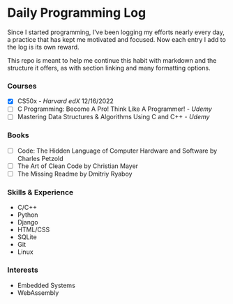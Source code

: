 # Daily Programming Log
Since I started programming, I've been logging my efforts
nearly every day, a practice that has kept me motivated
and focused. Now each entry I add to the log is its own reward.

This repo is meant to help me continue this habit with markdown
and the structure it offers, as with section linking and many
formatting options.

### Courses
- [x] CS50x - _Harvard edX_ 12/16/2022
- [ ] C Programming: Become A Pro! Think Like A Programmer! - _Udemy_
- [ ] Mastering Data Structures & Algorithms Using C and C++ - _Udemy_

### Books
- [ ] Code: The Hidden Language of Computer Hardware and Software by Charles Petzold
- [ ] The Art of Clean Code by Christian Mayer
- [ ] The Missing Readme by Dmitriy Ryaboy

### Skills & Experience
- C/C++
- Python
- Django
- HTML/CSS 
- SQLite
- Git
- Linux

### Interests
- Embedded Systems
- WebAssembly